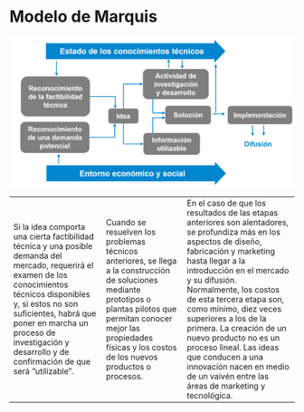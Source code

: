 # Modelo de Marquis

![](/images/modeloMarquis.png)

||||
-|-|-
Si la idea comporta una cierta factibilidad técnica y una posible demanda del mercado, requerirá el examen de los conocimientos técnicos disponibles y, si estos no son suficientes, habrá que poner en marcha un proceso de investigación y desarrollo y de confirmación de que será “utilizable”.|Cuando se resuelven los problemas técnicos anteriores, se llega a la construcción de soluciones mediante prototipos o plantas pilotos que permitan conocer mejor las propiedades físicas y los costos de los nuevos productos o procesos.|En el caso de que los resultados de las etapas anteriores son alentadores, se profundiza más en los aspectos de diseño, fabricación y marketing hasta llegar a la introducción en el mercado y su difusión. Normalmente, los costos de esta tercera etapa son, como mínimo, diez veces superiores a los de la primera. La creación de un nuevo producto no es un proceso lineal. Las ideas que conducen a una innovación nacen en medio de un vaivén entre las áreas de marketing y tecnológica.